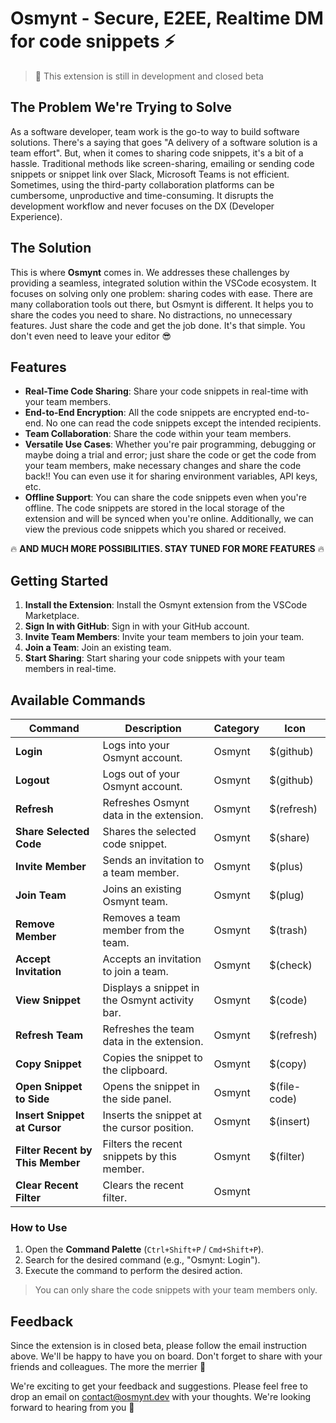 # Osmynt - Secure, E2EE, Realtime DM for code snippets ⚡

> 🚨 This extension is still in development and closed beta

## The Problem We're Trying to Solve

As a software developer, team work is the go-to way to build software solutions. There's a saying that goes "A delivery of a software solution is a team effort". But, when it comes to sharing code snippets, it's a bit of a hassle. Traditional methods like screen-sharing, emailing or sending code snippets or snippet link over Slack, Microsoft Teams is not efficient. Sometimes, using the third-party collaboration platforms can be cumbersome, unproductive and time-consuming. It disrupts the development workflow and never focuses on the DX (Developer Experience).

## The Solution

This is where **Osmynt** comes in. We addresses these challenges by providing a seamless, integrated solution within the VSCode ecosystem. It focuses on solving only one problem: sharing codes with ease. There are many collaboration tools out there, but Osmynt is different. It helps you to share the codes you need to share. No distractions, no unnecessary features. Just share the code and get the job done. It's that simple. You don't even need to leave your editor 😎

## Features

- **Real-Time Code Sharing**: Share your code snippets in real-time with your team members.
- **End-to-End Encryption**: All the code snippets are encrypted end-to-end. No one can read the code snippets except the intended recipients.
- **Team Collaboration**: Share the code within your team members.
- **Versatile Use Cases**: Whether you're pair programming, debugging or maybe doing a trial and error; just share the code or get the code from your team members, make necessary changes and share the code back!! You can even use it for sharing environment variables, API keys, etc.
- **Offline Support**: You can share the code snippets even when you're offline. The code snippets are stored in the local storage of the extension and will be synced when you're online. Additionally, we can view the previous code snippets which you shared or received.

🔥 **AND MUCH MORE POSSIBILITIES. STAY TUNED FOR MORE FEATURES** 🔥

## Getting Started

1. **Install the Extension**: Install the Osmynt extension from the VSCode Marketplace.
2. **Sign In with GitHub**: Sign in with your GitHub account.
3. **Invite Team Members**: Invite your team members to join your team.
4. **Join a Team**: Join an existing team.
5. **Start Sharing**: Start sharing your code snippets with your team members in real-time.

## Available Commands

| Command                                | Description                                    | Category | Icon         |
| -------------------------------------- | ---------------------------------------------- | -------- | ------------ |
| **Login**                        | Logs into your Osmynt account.                 | Osmynt   | $(github)    |
| **Logout**                       | Logs out of your Osmynt account.               | Osmynt   | $(github)    |
| **Refresh**                      | Refreshes Osmynt data in the extension.        | Osmynt   | $(refresh)   |
| **Share Selected Code**          | Shares the selected code snippet.              | Osmynt   | $(share)     |
| **Invite Member**                | Sends an invitation to a team member.          | Osmynt   | $(plus)      |
| **Join Team**                    | Joins an existing Osmynt team.                 | Osmynt   | $(plug)      |
| **Remove Member**                | Removes a team member from the team.           | Osmynt   | $(trash)     |
| **Accept Invitation**            | Accepts an invitation to join a team.          | Osmynt   | $(check)     |
| **View Snippet**                 | Displays a snippet in the Osmynt activity bar. | Osmynt   | $(code)      |
| **Refresh Team**                 | Refreshes the team data in the extension.      | Osmynt   | $(refresh)   |
| **Copy Snippet**                 | Copies the snippet to the clipboard.           | Osmynt   | $(copy)      |
| **Open Snippet to Side**         | Opens the snippet in the side panel.           | Osmynt   | $(file-code) |
| **Insert Snippet at Cursor**     | Inserts the snippet at the cursor position.    | Osmynt   | $(insert)    |
| **Filter Recent by This Member** | Filters the recent snippets by this member.    | Osmynt   | $(filter)    |
| **Clear Recent Filter**          | Clears the recent filter.                      | Osmynt   |              |

### How to Use

1. Open the **Command Palette** (`Ctrl+Shift+P` / `Cmd+Shift+P`).
2. Search for the desired command (e.g., "Osmynt: Login").
3. Execute the command to perform the desired action.

> You can only share the code snippets with your team members only.

## Feedback

Since the extension is in closed beta, please follow the email instruction above. We'll be happy to have you on board. Don't forget to share with your friends and colleagues. The more the merrier 🎉

We're exciting to get your feedback and suggestions. Please feel free to drop an email on [contact@osmynt.dev](mailto:contact@osmynt.dev) with your thoughts. We're looking forward to hearing from you 🙏
